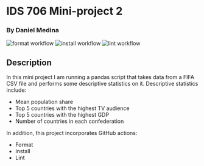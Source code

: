 # IDS 706 Mini-project 2
### By Daniel Medina
![format workflow](https://github.com/medinardaniel/ids706-miniproj-2/actions/workflows/format.yml/badge.svg)
![install workflow](https://github.com/medinardaniel/ids706-miniproj-2/actions/workflows/install.yml/badge.svg)
![lint workflow](https://github.com/medinardaniel/ids706-miniproj-2/actions/workflows/lint.yml/badge.svg)
## Description
In this mini project I am running a pandas script that takes data from a FIFA CSV file and performs some descriptive statistics on it.
Descriptive statistics include:
* Mean population share
* Top 5 countries with the highest TV audience
* Top 5 countries with the highest GDP
* Number of countries in each confederation

In addition, this project incorporates GitHub actions:
* Format
* Install
* Lint
